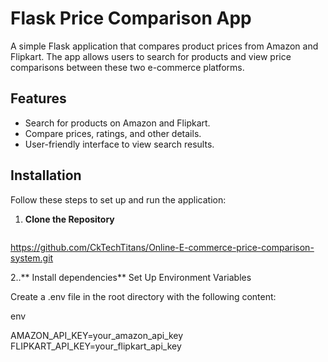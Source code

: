 # Flask Price Comparison App

A simple Flask application that compares product prices from Amazon and Flipkart. The app allows users to search for products and view price comparisons between these two e-commerce platforms.

## Features

- Search for products on Amazon and Flipkart.
- Compare prices, ratings, and other details.
- User-friendly interface to view search results.

## Installation

Follow these steps to set up and run the application:

1. **Clone the Repository**

   ```bash
  https://github.com/CkTechTitans/Online-E-commerce-price-comparison-system.git

2..** Install dependencies**
Set Up Environment Variables

Create a .env file in the root directory with the following content:

env

AMAZON_API_KEY=your_amazon_api_key
FLIPKART_API_KEY=your_flipkart_api_key


